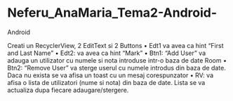 # Neferu_AnaMaria_Tema2-Android-
Android

Creati un RecyclerView, 2 EditText si 2 Buttons
• Edt1 va avea ca hint “First and Last Name”
• Edt2: va avea ca hint “Mark”
• Btn1: “Add User” va adauga un utilizator cu numele si nota introduse intr-o
baza de date Room
• Btn2: “Remove User” va sterge userul cu numele introdus din baza de
date. Daca nu exista se va afisa un toast cu un mesaj corespunzator
• RV: va afisa o lista de utilizatori (nume si nota) din baza de date. Lista se va
actualiza dupa fiecare adaugare/stergere.
